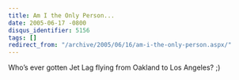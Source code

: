 ```yaml
---
title: Am I the Only Person...
date: 2005-06-17 -0800
disqus_identifier: 5156
tags: []
redirect_from: "/archive/2005/06/16/am-i-the-only-person.aspx/"
---
```


Who’s ever gotten Jet Lag flying from Oakland to Los Angeles? ;)


